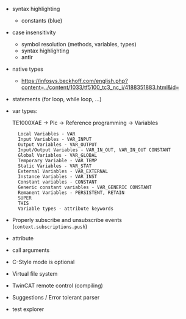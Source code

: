 - syntax highlighting
    - constants (blue)

- case insensitivity
    - symbol resolution (methods, variables, types)
    - syntax highlighting
    - antlr

- native types
    - https://infosys.beckhoff.com/english.php?content=../content/1033/tf5100_tc3_nc_i/4188351883.html&id=

- statements (for loop, while loop, ...)

- var types:

    TE1000XAE -> Plc -> Reference programming -> Variables

        Local Variables - VAR
        Input Variables - VAR_INPUT
        Output Variables - VAR_OUTPUT
        Input/Output Variables - VAR_IN_OUT, VAR_IN_OUT CONSTANT
        Global Variables - VAR_GLOBAL
        Temporary Variable - VAR_TEMP
        Static Variables - VAR_STAT
        External Variables - VAR_EXTERNAL
        Instance Variables - VAR_INST
        Constant variables - CONSTANT
        Generic constant variables - VAR_GENERIC CONSTANT
        Remanent Variables - PERSISTENT, RETAIN
        SUPER
        THIS
        Variable types - attribute keywords

- Properly subscribe and unsubscribe events (`context.subscriptions.push`)
- attribute
- call arguments
- C-Style mode is optional
- Virtual file system
- TwinCAT remote control (compiling)
- Suggestions / Error tolerant parser
- test explorer